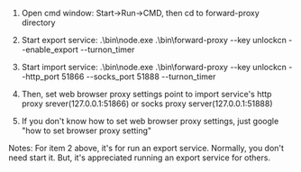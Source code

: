 1. Open cmd window: Start->Run->CMD, then cd to forward-proxy directory

2. Start export service: .\bin\node.exe .\bin\forward-proxy --key unlockcn --enable_export --turnon_timer

3. Start import service: .\bin\node.exe .\bin\forward-proxy --key unlockcn --http_port 51866 --socks_port 51888 --turnon_timer

4. Then, set web browser proxy settings point to import service's http proxy srever(127.0.0.1:51866) or socks proxy server(127.0.0.1:51888)

5. If you don't know how to set web browser proxy settings, just google "how to set browser proxy setting"

Notes: For item 2 above, it's for run an export service. Normally, you don't need start it. But, it's appreciated running an export service for others.

